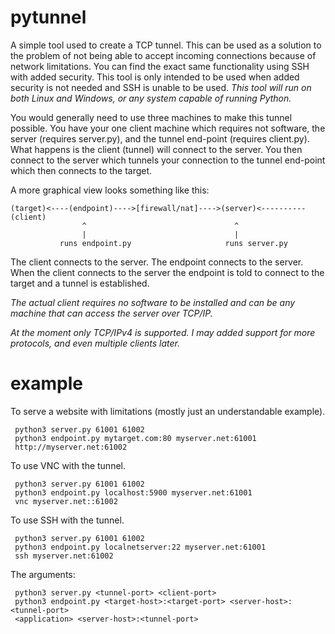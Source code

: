 pytunnel
========

A simple tool used to create a TCP tunnel. This can be used as a solution to the problem of not being able to accept incoming connections because of network limitations. You can find the exact same functionality using SSH with added security. This tool is only intended to be used when added security is not needed and SSH is unable to be used. _This tool will run on both Linux and Windows, or any system capable of running Python._

You would generally need to use three machines to make this tunnel possible. You have your one client machine which
requires not software, the server (requires server.py), and the tunnel end-point (requires client.py). What happens
is the client (tunnel) will connect to the server. You then connect to the server which tunnels your connection to the tunnel
end-point which then connects to the target.

A more graphical view looks something like this:

    (target)<----(endpoint)---->[firewall/nat]---->(server)<----------(client)
                    ^                                 ^
                    |                                 |
               runs endpoint.py                     runs server.py

  The client connects to the server. The endpoint connects to the server. When the client connects to the server the
  endpoint is told to connect to the target and a tunnel is established.
  
  _The actual client requires
  no software to be installed and can be any machine that can access the server over TCP/IP._
  
  _At the moment only TCP/IPv4 is supported. I may added support for more protocols, and even multiple clients later._


example
========  

To serve a website with limitations (mostly just an understandable example).

     python3 server.py 61001 61002
     python3 endpoint.py mytarget.com:80 myserver.net:61001
     http://myserver.net:61002

To use VNC with the tunnel. 

     python3 server.py 61001 61002
     python3 endpoint.py localhost:5900 myserver.net:61001
     vnc myserver.net::61002

To use SSH with the tunnel.

     python3 server.py 61001 61002
     python3 endpoint.py localnetserver:22 myserver.net:61001
     ssh myserver.net:61002

The arguments:
    
     python3 server.py <tunnel-port> <client-port>
     python3 endpoint.py <target-host>:<target-port> <server-host>:<tunnel-port>
     <application> <server-host>:<tunnel-port>
